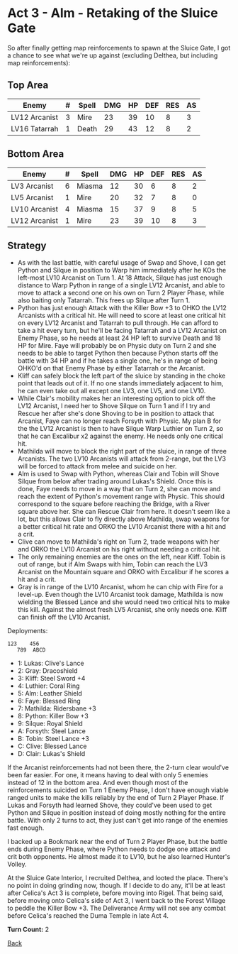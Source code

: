 # Act 3 - Alm - Retaking of the Sluice Gate

So after finally getting map reinforcements to spawn at the Sluice Gate, I got a chance to see what we're up against (excluding Delthea, but including map reinforcements):

## Top Area

| Enemy         | #   | Spell | DMG | HP  | DEF | RES | AS  |
| ------------- | --- | ----- | --- | --- | --- | --- | --- |
| LV12 Arcanist | 3   | Mire  | 23  | 39  | 10  | 8   | 3   |
| LV16 Tatarrah | 1   | Death | 29  | 43  | 12  | 8   | 2   |

## Bottom Area

| Enemy         | #   | Spell  | DMG | HP  | DEF | RES | AS  |
| ------------- | --- | ------ | --- | --- | --- | --- | --- |
| LV3 Arcanist  | 6   | Miasma | 12  | 30  | 6   | 8   | 2   |
| LV5 Arcanist  | 1   | Mire   | 20  | 32  | 7   | 8   | 0   |
| LV10 Arcanist | 4   | Miasma | 15  | 37  | 9   | 8   | 5   |
| LV12 Arcanist | 1   | Mire   | 23  | 39  | 10  | 8   | 3   |

## Strategy

- As with the last battle, with careful usage of Swap and Shove, I can get Python and Silque in position to Warp him immediately after he KOs the left-most LV10 Arcanist on Turn 1. At 18 Attack, Silque has just enough distance to Warp Python in range of a single LV12 Arcanist, and able to move to attack a second one on his own on Turn 2 Player Phase, while also baiting only Tatarrah. This frees up Silque after Turn 1.
- Python has just enough Attack with the Killer Bow +3 to OHKO the LV12 Arcanists with a critical hit. He will need to score at least one critical hit on every LV12 Arcanist and Tatarrah to pull through. He can afford to take a hit every turn, but he'll be facing Tatarrah and a LV12 Arcanist on Enemy Phase, so he needs at least 24 HP left to survive Death and 18 HP for Mire. Faye will probably be on Physic duty on Turn 2 and she needs to be able to target Python then because Python starts off the battle with 34 HP and if he takes a single one, he's in range of being OHKO'd on that Enemy Phase by either Tatarrah or the Arcanist.
- Kliff can safely block the left part of the sluice by standing in the choke point that leads out of it. If no one stands immediately adjacent to him, he can even take out all except one LV3, one LV5, and one LV10.
- While Clair's mobility makes her an interesting option to pick off the LV12 Arcanist, I need her to Shove Silque on Turn 1 and if I try and Rescue her after she's done Shoving to be in position to attack that Arcanist, Faye can no longer reach Forsyth with Physic. My plan B for the the LV12 Arcanist is then to have Silque Warp Luthier on Turn 2, so that he can Excalibur x2 against the enemy. He needs only one critical hit.
- Mathilda will move to block the right part of the sluice, in range of three Arcanists. The two LV10 Arcanists will attack from 2-range, but the LV3 will be forced to attack from melee and suicide on her.
- Alm is used to Swap with Python, whereas Clair and Tobin will Shove Silque from below after trading around Lukas's Shield. Once this is done, Faye needs to move in a way that on Turn 2, she can move and reach the extent of Python's movement range with Physic. This should correspond to the square before reaching the Bridge, with a River square above her. She can Rescue Clair from here. It doesn't seem like a lot, but this allows Clair to fly directly above Mathilda, swap weapons for a better critical hit rate and ORKO the LV10 Arcanist there with a hit and a crit.
- Clive can move to Mathilda's right on Turn 2, trade weapons with her and ORKO the LV10 Arcanist on his right without needing a critical hit.
- The only remaining enemies are the ones on the left, near Kliff. Tobin is out of range, but if Alm Swaps with him, Tobin can reach the LV3 Arcanist on the Mountain square and ORKO with Excalibur if he scores a hit and a crit.
- Gray is in range of the LV10 Arcanist, whom he can chip with Fire for a level-up. Even though the LV10 Arcanist took damage, Mathilda is now wielding the Blessed Lance and she would need two critical hits to make this kill. Against the almost fresh LV5 Arcanist, she only needs one. Kliff can finish off the LV10 Arcanist.

Deployments:

```
123    456
   789  ABCD
```

- 1: Lukas: Clive's Lance
- 2: Gray: Dracoshield
- 3: Kliff: Steel Sword +4
- 4: Luthier: Coral Ring
- 5: Alm: Leather Shield
- 6: Faye: Blessed Ring
- 7: Mathilda: Ridersbane +3
- 8: Python: Killer Bow +3
- 9: Silque: Royal Shield
- A: Forsyth: Steel Lance
- B: Tobin: Steel Lance +3
- C: Clive: Blessed Lance
- D: Clair: Lukas's Shield

If the Arcanist reinforcements had not been there, the 2-turn clear would've been far easier. For one, it means having to deal with only 5 enemies instead of 12 in the bottom area. And even though most of the reinforcements suicided on Turn 1 Enemy Phase, I don't have enough viable ranged units to make the kills reliably by the end of Turn 2 Player Phase. If Lukas and Forsyth had learned Shove, they could've been used to get Python and Silque in position instead of doing mostly nothing for the entire battle. With only 2 turns to act, they just can't get into range of the enemies fast enough.

I backed up a Bookmark near the end of Turn 2 Player Phase, but the battle ends during Enemy Phase, where Python needs to dodge one attack and crit both opponents. He almost made it to LV10, but he also learned Hunter's Volley.

At the Sluice Gate Interior, I recruited Delthea, and looted the place. There's no point in doing grinding now, though. If I decide to do any, it'll be at least after Celica's Act 3 is complete, before moving into Rigel. That being said, before moving onto Celica's side of Act 3, I went back to the Forest Village to peddle the Killer Bow +3. The Deliverance Army will not see any combat before Celica's reached the Duma Temple in late Act 4.

**Turn Count:** 2

[Back](../README.md)
